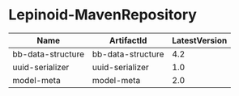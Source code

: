 # Lepinoid-MavenRepository

| Name              | ArtifactId        | LatestVersion |
| ----------------- | ----------------- | ------------- |
| bb-data-structure | bb-data-structure | 4.2           |
| uuid-serializer   | uuid-serializer   | 1.0           |
| model-meta        | model-meta        | 2.0           |
